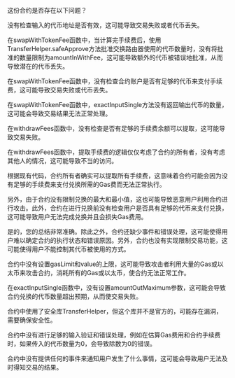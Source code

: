 这份合约是否存在以下问题？

没有检查输入的代币地址是否有效，这可能导致交易失败或者代币丢失。

在swapWithTokenFee函数中，当计算完手续费后，使用TransferHelper.safeApprove方法批准交换路由器使用的代币数量时，没有将批准的数量限制为amountInWithFee，这可能导致额外的代币被错误地批准，从而导致潜在的代币丢失。

在swapWithTokenFee函数中，没有检查合约账户是否有足够的代币来支付手续费，这可能导致交易失败或代币丢失。

在swapWithTokenFee函数中，exactInputSingle方法没有返回输出代币的数量，这可能会导致交易结果无法正常处理。

在withdrawFees函数中，没有检查是否有足够的手续费余额可以提取，这可能导致交易失败。

在withdrawFees函数中，提取手续费的逻辑仅仅考虑了合约的所有者，没有考虑其他人的情况，这可能导致不当的访问。

根据现有代码，合约所有者确实可以提取所有手续费，这意味着合约可能会因为没有足够的手续费来支付兑换所需的Gas费而无法正常执行。

另外，由于合约没有限制兑换的最大和最小值，这也可能导致恶意用户利用合约进行攻击。此外，合约在进行兑换前没有检查用户是否具有足够的代币来支付兑换，这可能导致用户无法完成兑换并且会损失Gas费用。

是的，您的总结非常准确。除此之外，合约还缺少事件和错误处理，这可能使得用户难以确定合约的执行状态和错误原因。另外，合约也没有实现限制交易功能，这可能使得用户不能控制其代币被使用的方式。

合约中没有设置gasLimit和value的上限，这可能导致攻击者利用大量的Gas或以太币来攻击合约，消耗所有的Gas或以太币，使合约无法正常工作。

在exactInputSingle函数中，没有设置amountOutMaximum参数，这可能会导致合约兑换的代币数量超出预期，从而使交易失败。

合约中使用了安全库TransferHelper，但这个库并不是官方的，可能存在漏洞，需要确保安全性。

合约中没有进行足够的输入验证和错误处理，例如在估算Gas费用和合约手续费时，如果传入的代币数量为0，会导致除数为0的错误。

合约中没有提供任何的事件来通知用户发生了什么事情，这可能会导致用户无法及时得知交易的结果。